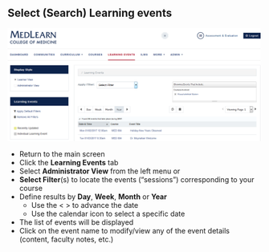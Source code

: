 ## Select (Search) Learning events
![Events Main](./images/EventsMain_Coordinator.png)

* Return to the main screen
* Click the **Learning Events** tab
* Select **Administrator View** from the left menu or
* **Select Filter**(s) to locate the events (“sessions”) corresponding to your course
* Define results by **Day**, **Week**, **Month** or **Year**
	*	Use the < > to advance the date
	* Use the calendar icon to select a specific date
* The list of events will be displayed
* Click on the event name to modify/view any of the event details (content, faculty notes, etc.)
